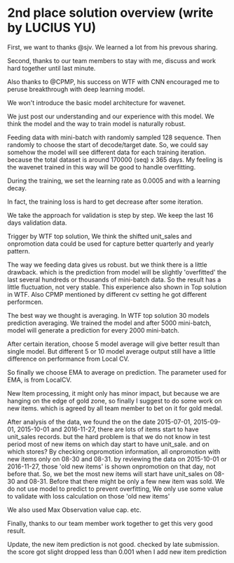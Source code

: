 # 2nd place solution overview (write by LUCIUS YU)
First, we want to thanks @sjv. We learned a lot from his prevous sharing.

Second, thanks to our team members to stay with me, discuss and work hard together until last minute.

Also thanks to @CPMP, his success on WTF with CNN encouraged me to peruse breakthrough with deep learning model.

We won't introduce the basic model architecture for wavenet.

We just post our understanding and our experience with this model. We think the model and the way to train model is naturally robust.

Feeding data with mini-batch with randomly sampled 128 sequence. Then randomly to choose the start of decode/target date. So, we could say somehow the model will see different data for each training iteration. because the total dataset is around 170000 (seq) x 365 days. My feeling is the wavenet trained in this way will be good to handle overfitting.

During the training, we set the learning rate as 0.0005 and with a learning decay.

In fact, the training loss is hard to get decrease after some iteration.

We take the approach for validation is step by step. We keep the last 16 days validation data.

Trigger by WTF top solution, We think the shifted unit_sales and onpromotion data could be used for capture better quarterly and yearly pattern.

The way we feeding data gives us robust. but we think there is a little drawback. which is the prediction from model will be slightly 'overfitted' the last several hundreds or thousands of mini-batch data. So the result has a little fluctuation, not very stable. This experience also shown in Top solution in WTF. Also CPMP mentioned by different cv setting he got different performcen.

The best way we thought is averaging. In WTF top solution 30 models prediction averaging. We trained the model and after 5000 mini-batch, model will generate a prediction for every 2000 mini-batch.

After certain iteration, choose 5 model average will give better result than single model. But different 5 or 10 model average output still have a little difference on performance from Local CV.

So finally we choose EMA to average on prediction. The parameter used for EMA, is from LocalCV.

New Item processing, it might only has minor impact, but because we are hanging on the edge of gold zone, so finally I suggest to do some work on new items. which is agreed by all team member to bet on it for gold medal.

After analysis of the data, we found the on the date 2015-07-01, 2015-09-01, 2015-10-01 and 2016-11-27, there are lots of items start to have unit_sales records. but the hard problem is that we do not know in test period most of new items on which day start to have unit_sale. and on which stores? By checking onpromotion information, all onpromotion with new items only on 08-30 and 08-31. by reviewing the data on 2015-10-01 or 2016-11-27, those 'old new items' is shown onpromotion on that day, not before that. So, we bet the most new items will start have unit_sales on 08-30 and 08-31. Before that there might be only a few new item was sold. We do not use model to predict to prevent overfitting, We only use some value to validate with loss calculation on those 'old new items'

We also used Max Observation value cap. etc.

Finally, thanks to our team member work together to get this very good result.

Update, the new item prediction is not good. checked by late submission. the score got slight dropped less than 0.001 when I add new item prediction